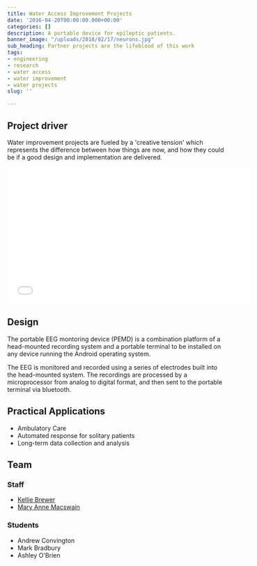 ```yaml
---
title: Water Access Improvement Projects
date: '2016-04-20T00:00:00.000+00:00'
categories: []
description: A portable device for epileptic patients.
banner_image: "/uploads/2018/02/17/neurons.jpg"
sub_heading: Partner projects are the lifeblood of this work
tags:
- engineering
- research
- water access
- water improvement
- water projects
slug: ''

---
```

## Project driver

Water improvement projects are fueled by a 'creative tension' which represents the difference between how things are now, and how they could be if a good design and implementation are delivered.  

<iframe width="560" height="315" src="[https://www.youtube.com/embed/RC8DxfBH3I0](https://www.youtube.com/embed/RC8DxfBH3I0 "https://www.youtube.com/embed/RC8DxfBH3I0")" frameborder="0" allow="accelerometer; autoplay; clipboard-write; encrypted-media; gyroscope; picture-in-picture" allowfullscreen></iframe>

## Design

The portable EEG montoring device (PEMD) is a combination platform of a head-mounted recording system and a portable terminal to be installed on any device running the Android operating system.

The EEG is monitored and recorded using a series of electrodes built into the head-mounted system. The recordings are processed by a microprocessor from analog to digital format, and then sent to the portable terminal via bluetooth.

## Practical Applications

* Ambulatory Care
* Automated response for solitary patients
* Long-term data collection and analysis

## Team

### Staff

* [Kellie Brewer](/belkirk-jekyll-demo/about/kellie-brewer/)
* [Mary Anne Macswain](/belkirk-jekyll-demo/about/mary-ann-macswain/)

### Students

* Andrew Convington
* Mark Bradbury
* Ashley O'Brien